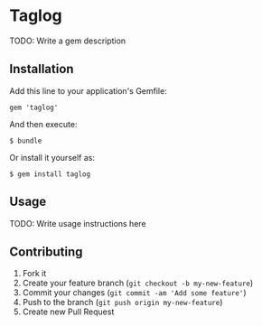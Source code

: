 # Taglog

TODO: Write a gem description

## Installation

Add this line to your application's Gemfile:

    gem 'taglog'

And then execute:

    $ bundle

Or install it yourself as:

    $ gem install taglog

## Usage

TODO: Write usage instructions here

## Contributing

1. Fork it
2. Create your feature branch (`git checkout -b my-new-feature`)
3. Commit your changes (`git commit -am 'Add some feature'`)
4. Push to the branch (`git push origin my-new-feature`)
5. Create new Pull Request
